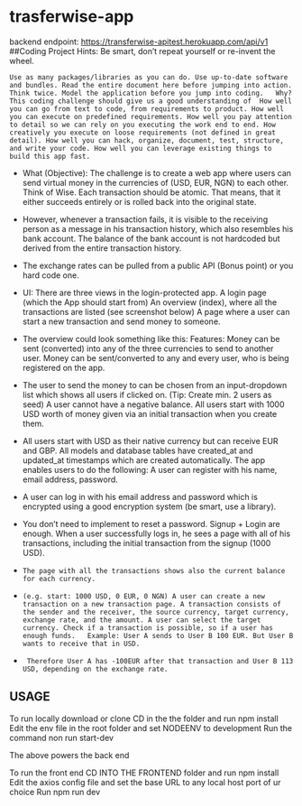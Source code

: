 # trasferwise-app
backend endpoint: https://transferwise-apitest.herokuapp.com/api/v1 
##Coding Project   Hints: Be smart, don’t repeat yourself or re-invent the wheel.

```Use as many packages/libraries as you can do. Use up-to-date software and bundles. Read the entire document here before jumping into action. Think twice. Model the application before you jump into coding.   Why? This coding challenge should give us a good understanding of  How well you can go from text to code, from requirements to product. How well you can execute on predefined requirements. How well you pay attention to detail so we can rely on you executing the work end to end. How creatively you execute on loose requirements (not defined in great detail). How well you can hack, organize, document, test, structure, and write your code. How well you can leverage existing things to build this app fast. ```

- What (Objective):  The challenge is to create a web app where users can send virtual money in the currencies of (USD, EUR, NGN) to each other. Think of Wise. Each transaction should be atomic. That means, that it either succeeds entirely or is rolled back into the original state. 
- However, whenever a transaction fails, it is visible to the receiving person as a message in his transaction history, which also resembles his bank account. The balance of the bank account is not hardcoded but derived from the entire transaction history. 
- The exchange rates can be pulled from a public API (Bonus point) or you hard code one.   
-  UI: There are three views in the login-protected app.  A login page (which the App should start from) An overview (index), where all the transactions are listed (see screenshot below)  A page where a user can start a new transaction and send money to someone.   
-  The overview could look something like this:  Features: Money can be sent (converted) into any of the three currencies to send to another user.  Money can be sent/converted to any and every user, who is being registered on the app. 
-   The user to send the money to can be chosen from an input-dropdown list which shows all users if clicked on. (Tip: Create min. 2 users as seed) A user cannot have a negative balance. All users start with 1000 USD worth of money given via an initial transaction when you create them. 
-    All users start with USD as their native currency but can receive EUR and GBP. All models and database tables have created_at and updated_at timestamps which are created automatically.   The app enables users to do the following: A user can register with his name, email address, password.
-    A user can log in with his email address and password which is encrypted using a good encryption system (be smart, use a library). 
-    You don’t need to implement to reset a password. Signup + Login are enough. When a user successfully logs in, he sees a page with all of his transactions, including the initial transaction from the signup (1000 USD).


-     The page with all the transactions shows also the current balance for each currency.
-     (e.g. start: 1000 USD, 0 EUR, 0 NGN) A user can create a new transaction on a new transaction page. A transaction consists of the sender and the receiver, the source currency, target currency, exchange rate, and the amount. A user can select the target currency. Check if a transaction is possible, so if a user has enough funds.   Example: User A sends to User B 100 EUR. But User B wants to receive that in USD.
-      Therefore User A has -100EUR after that transaction and User B 113 USD, depending on the exchange rate.   

## USAGE

To run locally download or clone CD in the the folder and run npm install
Edit the env file in the root folder and set NODEENV to development
Run the command non run start-dev 

The above powers the back end

To run the front end CD INTO THE FRONTEND folder and run npm install
Edit the axios config file and set the base URL to any local host port of ur choice
Run 
npm run dev
